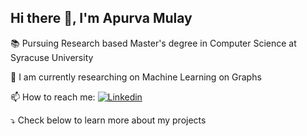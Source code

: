 ## Hi there 👋, I'm Apurva Mulay 





<!--
**apurvamulay/apurvamulay** is a ✨ _special_ ✨ repository because its `README.md` (this file) appears on your GitHub profile.

Here are some ideas to get you started:

- 🔭 I’m currently working on ...
- 🌱 I’m currently learning ...
- 👯 I’m looking to collaborate on ...
- 🤔 I’m looking for help with ...
- 💬 Ask me about ...
- 📫 How to reach me: ...
- 😄 Pronouns: ...
- ⚡ Fun fact: ...
-->

:books: Pursuing Research based Master's degree in Computer Science at Syracuse University

🔭 I am currently researching on Machine Learning on Graphs

📫 How to reach me: [![Linkedin ](https://img.shields.io/badge/-LinkedIn-blue?style=flat-square&logo=Linkedin&logoColor=white&link=https://www.linkedin.com/in/apurva-mulay/)](https://www.linkedin.com/in/apurva-mulay/)

:arrow_heading_down: Check below to learn more about my projects






